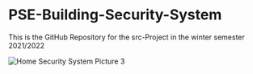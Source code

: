 # PSE-Building-Security-System
This is the GitHub Repository for the src-Project in the winter semester 2021/2022


![Home Security System Picture 3](https://user-images.githubusercontent.com/97407308/148844911-c573c184-451b-4f48-9f05-8ba6dd1c4e2a.jpg)

